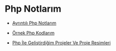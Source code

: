# Php Notlarım

- [Ayrıntılı Php Notlarım](https://github.com/kaankaltakkiran/Linux_notlarim/tree/main/php_notlarim/notlarim/ayrintili_php_notlarim)

- [Örnek Php Kodlarım](https://github.com/kaankaltakkiran/php_ornekleri)

- [Php İle Geliştirdiğim Projeler Ve Proje Resimleri](https://github.com/kaankaltakkiran/php-proje-resimleri)